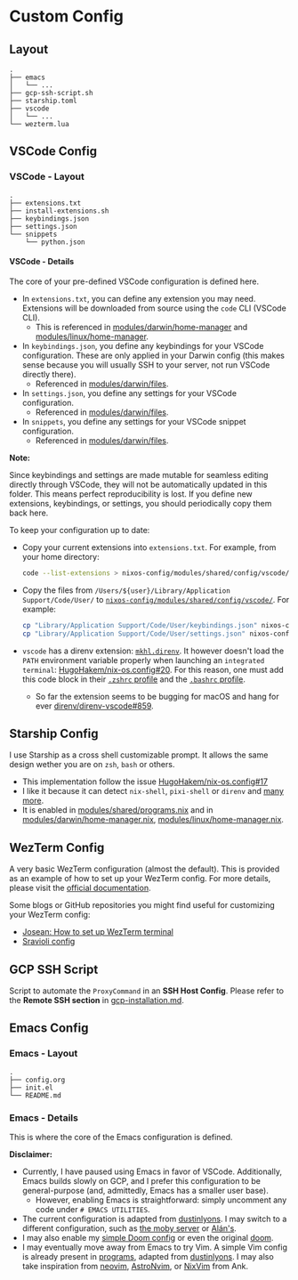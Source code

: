 # Custom Config

## Layout

```text
.
├── emacs
│   └── ...
├── gcp-ssh-script.sh
├── starship.toml
├── vscode
│   └── ...
└── wezterm.lua
```

## VSCode Config

### VSCode - Layout

```text
.
├── extensions.txt
├── install-extensions.sh
├── keybindings.json
├── settings.json
└── snippets
    └── python.json
```

#### VSCode - Details

The core of your pre-defined VSCode configuration is defined here.

+ In `extensions.txt`, you can define any extension you may need. Extensions will be downloaded from source using the `code` CLI (VSCode CLI).
  + This is referenced in [modules/darwin/home-manager](./../../darwin/home-manager.nix#L47-L50) and [modules/linux/home-manager](./../../linux/home-manager.nix#L27-L30).
+ In `keybindings.json`, you define any keybindings for your VSCode configuration. These are only applied in your Darwin config (this makes sense because you will usually SSH to your server, not run VSCode directly there).
  + Referenced in [modules/darwin/files](./../../darwin/files.nix#L27-L31).
+ In `settings.json`, you define any settings for your VSCode configuration.
  + Referenced in [modules/darwin/files](./../../darwin/files.nix#L32-L36).
+ In `snippets`, you define any settings for your VSCode snippet configuration.
  + Referenced in [modules/darwin/files](./../../darwin/files.nix#L38-L49).

**Note:**

Since keybindings and settings are made mutable for seamless editing directly through VSCode, they will not be automatically updated in this folder. This means perfect reproducibility is lost. If you define new extensions, keybindings, or settings, you should periodically copy them back here.

To keep your configuration up to date:

+ Copy your current extensions into `extensions.txt`. For example, from your home directory:

    ```bash
    code --list-extensions > nixos-config/modules/shared/config/vscode/extensions.txt
    ```

+ Copy the files from `/Users/${user}/Library/Application Support/Code/User/` to [`nixos-config/modules/shared/config/vscode/`](./vscode/keybindings.json). For example:

    ```bash
    cp "Library/Application Support/Code/User/keybindings.json" nixos-config/modules/shared/config/vscode/keybindings.json
    cp "Library/Application Support/Code/User/settings.json" nixos-config/modules/shared/config/vscode/settings.json
    ```

+ `vscode` has a direnv extension: [`mkhl.direnv`](https://github.com/direnv/direnv-vscode). It however doesn't load the `PATH` environment variable properly when launching an `integrated terminal`: [HugoHakem/nix-os.config#20](https://github.com/HugoHakem/nix-os.config/issues/20). For this reason, one must add this code block in their [`.zshrc` profile](./../../darwin/home-manager.nix#L94-110) and the [`.bashrc` profile](./../../linux/home-manager.nix#L69-90).
  + So far the extension seems to be bugging for macOS and hang for ever [direnv/direnv-vscode#859](https://github.com/direnv/direnv-vscode/issues/859).

## Starship Config

I use Starship as a cross shell customizable prompt. It allows the same design wether you are on `zsh`, `bash` or others.

+ This implementation follow the issue [HugoHakem/nix-os.config#17](https://github.com/HugoHakem/nix-os.config/issues/17)
+ I like it because it can detect `nix-shell`, `pixi-shell` or `direnv` and [many more](https://starship.rs/config/).
+ It is enabled in [modules/shared/programs.nix](./../programs.nix#L28-L31) and in [modules/darwin/home-manager.nix](./../../darwin/home-manager.nix#L57-59), [modules/linux/home-manager.nix](./../../linux/home-manager.nix#L40-42).

## WezTerm Config

A very basic WezTerm configuration (almost the default). This is provided as an example of how to set up your WezTerm config. For more details, please visit the [official documentation](https://wezterm.org/config/files.html).

Some blogs or GitHub repositories you might find useful for customizing your WezTerm config:

+ [Josean: How to set up WezTerm terminal](https://www.josean.com/posts/how-to-setup-wezterm-terminal)
+ [Sravioli config](https://github.com/sravioli/wezterm)

## GCP SSH Script

Script to automate the `ProxyCommand` in an **SSH Host Config**. Please refer to the **Remote SSH section** in [gcp-installation.md](./../../../gcp-installation.md#remote-ssh).

## Emacs Config

### Emacs - Layout

```text
.
├── config.org
├── init.el
└── README.md
```

### Emacs - Details

This is where the core of the Emacs configuration is defined.

**Disclaimer:**

+ Currently, I have paused using Emacs in favor of VSCode. Additionally, Emacs builds slowly on GCP, and I prefer this configuration to be general-purpose (and, admittedly, Emacs has a smaller user base).
  + However, enabling Emacs is straightforward: simply uncomment any code under `# EMACS UTILITIES`.
+ The current configuration is adapted from [dustinlyons](https://github.com/dustinlyons/nixos-config/tree/main/modules/shared/config/emacs). I may switch to a different configuration, such as [the moby server](https://github.com/HugoHakem/nix-configs) or [Alán's](https://github.com/afermg/nix-configs).
+ I may also enable my [simple Doom config](https://github.com/HugoHakem/doom) or even the original [doom](https://github.com/doomemacs/doomemacs).
+ I may eventually move away from Emacs to try Vim. A simple Vim config is already present in [programs](./../programs.nix#L33-140), adapted from [dustinlyons](https://github.com/dustinlyons/nixos-config/blob/main/modules/shared/home-manager.nix#L100C3-L208). I may also take inspiration from [neovim](https://github.com/neovim/neovim), [AstroNvim](https://github.com/AstroNvim/AstroNvim), or [NixVim](https://github.com/leoank/neusis/tree/67fb98c19cffa1e21af03e042b20a2d611ce4c72/homes/common/dev/nixvim) from Ank.
